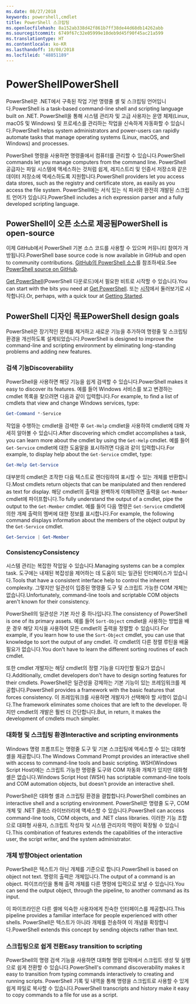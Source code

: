 ```yaml
---
ms.date: 08/27/2018
keywords: powershell,cmdlet
title: PowerShell 스크립팅
ms.openlocfilehash: 8a152ab338d42f861b7ff38de44d68db14262abb
ms.sourcegitcommit: 6749f67c32e05999e10deb9d45f90f45ac21a599
ms.translationtype: HT
ms.contentlocale: ko-KR
ms.lasthandoff: 10/08/2018
ms.locfileid: "48851189"
---
```

# <a name="powershell"></a><span data-ttu-id="04fd1-103">PowerShell</span><span class="sxs-lookup"><span data-stu-id="04fd1-103">PowerShell</span></span>

<span data-ttu-id="04fd1-104">PowerShell은 .NET에서 구축된 작업 기반 명령줄 셸 및 스크립팅 언어입니다.</span><span class="sxs-lookup"><span data-stu-id="04fd1-104">PowerShell is a task-based command-line shell and scripting language built on .NET.</span></span>
<span data-ttu-id="04fd1-105">PowerShell을 통해 시스템 관리자 및 고급 사용자는 운영 체제(Linux, macOS 및 Windows) 및 프로세스를 관리하는 작업을 신속하게 자동화할 수 있습니다.</span><span class="sxs-lookup"><span data-stu-id="04fd1-105">PowerShell helps system administrators and power-users can rapidly automate tasks that manage operating systems (Linux, macOS, and Windows) and processes.</span></span>

<span data-ttu-id="04fd1-106">PowerShell 명령을 사용하면 명령줄에서 컴퓨터를 관리할 수 있습니다.</span><span class="sxs-lookup"><span data-stu-id="04fd1-106">PowerShell commands let you manage computers from the command line.</span></span> <span data-ttu-id="04fd1-107">PowerShell 공급자는 파일 시스템에 액세스하는 것처럼 쉽게, 레지스트리 및 인증서 저장소와 같은 데이터 저장소에 액세스하도록 지원합니다.</span><span class="sxs-lookup"><span data-stu-id="04fd1-107">PowerShell providers let you access data stores, such as the registry and certificate store, as easily as you access the file system.</span></span> <span data-ttu-id="04fd1-108">PowerShell에는 서식 있는 식 파서와 완전히 개발된 스크립트 언어가 있습니다.</span><span class="sxs-lookup"><span data-stu-id="04fd1-108">PowerShell includes a rich expression parser and a fully developed scripting language.</span></span>

## <a name="powershell-is-open-source"></a><span data-ttu-id="04fd1-109">PowerShell이 오픈 소스로 제공됨</span><span class="sxs-lookup"><span data-stu-id="04fd1-109">PowerShell is open-source</span></span>

<span data-ttu-id="04fd1-110">이제 GitHub에서 PowerShell 기본 소스 코드를 사용할 수 있으며 커뮤니티 참여가 개방됩니다.</span><span class="sxs-lookup"><span data-stu-id="04fd1-110">PowerShell base source code is now available in GitHub and open to community contributions.</span></span>
<span data-ttu-id="04fd1-111">[GitHub의 PowerShell 소스](https://github.com/powershell/powershell)를 참조하세요.</span><span class="sxs-lookup"><span data-stu-id="04fd1-111">See [PowerShell source on GitHub](https://github.com/powershell/powershell).</span></span>

<span data-ttu-id="04fd1-112">[Get PowerShell](https://github.com/PowerShell/PowerShell#get-powershell)(PowerShell 다운로드)에서 필요한 비트로 시작할 수 있습니다.</span><span class="sxs-lookup"><span data-stu-id="04fd1-112">You can start with the bits you need at [Get PowerShell](https://github.com/PowerShell/PowerShell#get-powershell).</span></span>
<span data-ttu-id="04fd1-113">또는 [시작](https://github.com/PowerShell/PowerShell/blob/master/docs/learning-powershell)에서 둘러보기로 시작합니다.</span><span class="sxs-lookup"><span data-stu-id="04fd1-113">Or, perhaps, with a quick tour at [Getting Started](https://github.com/PowerShell/PowerShell/blob/master/docs/learning-powershell).</span></span>

## <a name="powershell-design-goals"></a><span data-ttu-id="04fd1-114">PowerShell 디자인 목표</span><span class="sxs-lookup"><span data-stu-id="04fd1-114">PowerShell design goals</span></span>

<span data-ttu-id="04fd1-115">PowerShell은 장기적인 문제를 제거하고 새로운 기능을 추가하여 명령줄 및 스크립팅 환경을 개선하도록 설계되었습니다.</span><span class="sxs-lookup"><span data-stu-id="04fd1-115">PowerShell is designed to improve the command-line and scripting environment by eliminating long-standing problems and adding new features.</span></span>

### <a name="discoverability"></a><span data-ttu-id="04fd1-116">검색 기능</span><span class="sxs-lookup"><span data-stu-id="04fd1-116">Discoverability</span></span>

<span data-ttu-id="04fd1-117">PowerShell을 사용하면 해당 기능을 쉽게 검색할 수 있습니다.</span><span class="sxs-lookup"><span data-stu-id="04fd1-117">PowerShell makes it easy to discover its features.</span></span> <span data-ttu-id="04fd1-118">예를 들어 Windows 서비스를 보고 변경하는 cmdlet 목록을 찾으려면 다음과 같이 입력합니다.</span><span class="sxs-lookup"><span data-stu-id="04fd1-118">For example, to find a list of cmdlets that view and change Windows services, type:</span></span>

```powershell
Get-Command *-Service
```

<span data-ttu-id="04fd1-119">작업을 수행하는 cmdlet을 검색한 후 `Get-Help` cmdlet을 사용하여 cmdlet에 대해 자세히 알아볼 수 있습니다.</span><span class="sxs-lookup"><span data-stu-id="04fd1-119">After discovering which cmdlet accomplishes a task, you can learn more about the cmdlet by using the `Get-Help` cmdlet.</span></span> <span data-ttu-id="04fd1-120">예를 들어 `Get-Service` cmdlet에 대한 도움말을 표시하려면 다음과 같이 입력합니다.</span><span class="sxs-lookup"><span data-stu-id="04fd1-120">For example, to display help about the `Get-Service` cmdlet, type:</span></span>

```powershell
Get-Help Get-Service
```

<span data-ttu-id="04fd1-121">대부분의 cmdlet은 조작한 다음 텍스트로 렌더링하여 표시할 수 있는 개체를 반환합니다.</span><span class="sxs-lookup"><span data-stu-id="04fd1-121">Most cmdlets return objects that can be manipulated and then rendered as text for display.</span></span> <span data-ttu-id="04fd1-122">해당 cmdlet의 출력을 완벽하게 이해하려면 출력을 `Get-Member` cmdlet에 파이프합니다.</span><span class="sxs-lookup"><span data-stu-id="04fd1-122">To fully understand the output of a cmdlet, pipe the output to the `Get-Member` cmdlet.</span></span> <span data-ttu-id="04fd1-123">예를 들어 다음 명령은 `Get-Service` cmdlet에 의한 개체 출력의 멤버에 대한 정보를 표시합니다.</span><span class="sxs-lookup"><span data-stu-id="04fd1-123">For example, the following command displays information about the members of the object output by the `Get-Service` cmdlet.</span></span>

```powershell
Get-Service | Get-Member
```

### <a name="consistency"></a><span data-ttu-id="04fd1-124">Consistency</span><span class="sxs-lookup"><span data-stu-id="04fd1-124">Consistency</span></span>

<span data-ttu-id="04fd1-125">시스템 관리는 복잡한 작업일 수 있습니다.</span><span class="sxs-lookup"><span data-stu-id="04fd1-125">Managing systems can be a complex task.</span></span> <span data-ttu-id="04fd1-126">도구에는 내재된 복잡성을 제어하는 데 도움이 되는 일관된 인터페이스가 있습니다.</span><span class="sxs-lookup"><span data-stu-id="04fd1-126">Tools that have a consistent interface help to control the inherent complexity.</span></span> <span data-ttu-id="04fd1-127">그렇지만 일관성이 입증된 명령줄 도구 및 스크립트 가능한 COM 개체는 없습니다.</span><span class="sxs-lookup"><span data-stu-id="04fd1-127">Unfortunately, command-line tools and scriptable COM objects aren't known for their consistency.</span></span>

<span data-ttu-id="04fd1-128">PowerShell의 일관성은 기본 자산 중 하나입니다.</span><span class="sxs-lookup"><span data-stu-id="04fd1-128">The consistency of PowerShell is one of its primary assets.</span></span> <span data-ttu-id="04fd1-129">예를 들어 `Sort-Object` cmdlet을 사용하는 방법을 배운 경우 해당 지식을 사용하여 모든 cmdlet의 출력을 정렬할 수 있습니다.</span><span class="sxs-lookup"><span data-stu-id="04fd1-129">For example, if you learn how to use the `Sort-Object` cmdlet, you can use that knowledge to sort the output of any cmdlet.</span></span> <span data-ttu-id="04fd1-130">각 cmdlet의 다른 정렬 루틴을 배울 필요가 없습니다.</span><span class="sxs-lookup"><span data-stu-id="04fd1-130">You don't have to learn the different sorting routines of each cmdlet.</span></span>

<span data-ttu-id="04fd1-131">또한 cmdlet 개발자는 해당 cmdlet의 정렬 기능을 디자인할 필요가 없습니다.</span><span class="sxs-lookup"><span data-stu-id="04fd1-131">Additionally, cmdlet developers don't have to design sorting features for their cmdlets.</span></span> <span data-ttu-id="04fd1-132">PowerShell은 일관성을 강제하는 기본 기능이 있는 프레임워크를 제공합니다.</span><span class="sxs-lookup"><span data-stu-id="04fd1-132">PowerShell provides a framework with the basic features that forces consistency.</span></span> <span data-ttu-id="04fd1-133">이 프레임워크를 사용하면 개발자가 선택해야 할 사항이 없습니다.</span><span class="sxs-lookup"><span data-stu-id="04fd1-133">The framework eliminates some choices that are left to the developer.</span></span> <span data-ttu-id="04fd1-134">하지만 cmdlet의 개발은 훨씬 더 간단합니다.</span><span class="sxs-lookup"><span data-stu-id="04fd1-134">But, in return, it makes the development of cmdlets much simpler.</span></span>

### <a name="interactive-and-scripting-environments"></a><span data-ttu-id="04fd1-135">대화형 및 스크립팅 환경</span><span class="sxs-lookup"><span data-stu-id="04fd1-135">Interactive and scripting environments</span></span>

<span data-ttu-id="04fd1-136">Windows 명령 프롬프트는 명령줄 도구 및 기본 스크립팅에 액세스할 수 있는 대화형 셸을 제공합니다.</span><span class="sxs-lookup"><span data-stu-id="04fd1-136">The Windows Command Prompt provides an interactive shell with access to command-line tools and basic scripting.</span></span> <span data-ttu-id="04fd1-137">WSH(Windows Script Host)에는 스크립트 가능한 명령줄 도구와 COM 자동화 개체가 있지만 대화형 셸은 없습니다.</span><span class="sxs-lookup"><span data-stu-id="04fd1-137">Windows Script Host (WSH) has scriptable command-line tools and COM automation objects, but doesn't provide an interactive shell.</span></span>

<span data-ttu-id="04fd1-138">PowerShell은 대화형 셸과 스크립팅 환경을 결합합니다.</span><span class="sxs-lookup"><span data-stu-id="04fd1-138">PowerShell combines an interactive shell and a scripting environment.</span></span> <span data-ttu-id="04fd1-139">PowerShell은 명령줄 도구, COM 개체 및 .NET 클래스 라이브러리에 액세스할 수 있습니다.</span><span class="sxs-lookup"><span data-stu-id="04fd1-139">PowerShell can access command-line tools, COM objects, and .NET class libraries.</span></span> <span data-ttu-id="04fd1-140">이러한 기능 조합으로 대화형 사용자, 스크립트 작성자 및 시스템 관리자의 역량이 확장될 수 있습니다.</span><span class="sxs-lookup"><span data-stu-id="04fd1-140">This combination of features extends the capabilities of the interactive user, the script writer, and the system administrator.</span></span>

### <a name="object-orientation"></a><span data-ttu-id="04fd1-141">개체 방향</span><span class="sxs-lookup"><span data-stu-id="04fd1-141">Object orientation</span></span>

<span data-ttu-id="04fd1-142">PowerShell은 텍스트가 아닌 개체를 기준으로 합니다.</span><span class="sxs-lookup"><span data-stu-id="04fd1-142">PowerShell is based on object not text.</span></span> <span data-ttu-id="04fd1-143">명령의 출력은 개체입니다.</span><span class="sxs-lookup"><span data-stu-id="04fd1-143">The output of a command is an object.</span></span> <span data-ttu-id="04fd1-144">파이프라인을 통해 출력 개체를 다른 명령에 입력으로 보낼 수 있습니다.</span><span class="sxs-lookup"><span data-stu-id="04fd1-144">You can send the output object, through the pipeline, to another command as its input.</span></span>

<span data-ttu-id="04fd1-145">이 파이프라인은 다른 셸에 익숙한 사용자에게 친숙한 인터페이스를 제공합니다.</span><span class="sxs-lookup"><span data-stu-id="04fd1-145">This pipeline provides a familiar interface for people experienced with other shells.</span></span> <span data-ttu-id="04fd1-146">PowerShell은 텍스트가 아니라 개체를 전송하여 이 개념을 확장합니다.</span><span class="sxs-lookup"><span data-stu-id="04fd1-146">PowerShell extends this concept by sending objects rather than text.</span></span>

### <a name="easy-transition-to-scripting"></a><span data-ttu-id="04fd1-147">스크립팅으로 쉽게 전환</span><span class="sxs-lookup"><span data-stu-id="04fd1-147">Easy transition to scripting</span></span>

<span data-ttu-id="04fd1-148">PowerShell의 명령 검색 기능을 사용하면 대화형 명령 입력에서 스크립트 생성 및 실행으로 쉽게 전환할 수 있습니다.</span><span class="sxs-lookup"><span data-stu-id="04fd1-148">PowerShell's command discoverability makes it easy to transition from typing commands interactively to creating and running scripts.</span></span> <span data-ttu-id="04fd1-149">PowerShell 기록 및 내역을 통해 명령을 스크립트로 사용할 수 있게 쉽게 파일로 복사할 수 있습니다.</span><span class="sxs-lookup"><span data-stu-id="04fd1-149">PowerShell transcripts and history make it easy to copy commands to a file for use as a script.</span></span>
